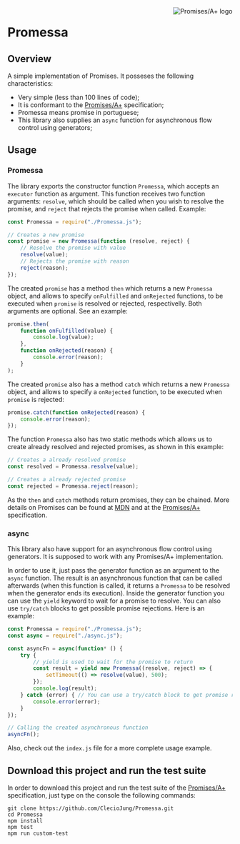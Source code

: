 <a href="https://promisesaplus.com/">
    <img src="https://promisesaplus.com/assets/logo-small.png" alt="Promises/A+ logo"
         title="Promises/A+ 1.0 compliant" align="right" />
</a>

# Promessa

## Overview

A simple implementation of Promises. It posseses the following characteristics:
- Very simple (less than 100 lines of code);
- It is conformant to the [Promises/A+](https://promisesaplus.com/) specification;
- Promessa means promise in portuguese;
- This library also supplies an `async` function for asynchronous flow control using generators;

## Usage

### Promessa

The library exports the constructor function `Promessa`, which accepts an `executor` function as argument. This function receives two function arguments: `resolve`, which should be called when you wish to resolve the promise, and `reject` that rejects the promise when called. Example:

```javascript
const Promessa = require("./Promessa.js");

// Creates a new promise
const promise = new Promessa(function (resolve, reject) {
    // Resolve the promise with value
    resolve(value);
    // Rejects the promise with reason
    reject(reason);
});
```

The created `promise` has a method `then` which returns a new `Promessa` object, and allows to specify `onFulfilled` and `onRejected` functions, to be executed when `promise` is resolved or rejected, respectivelly. Both arguments are optional. See an example:

```javascript
promise.then(
    function onFulfilled(value) {
        console.log(value);
    },
    function onRejected(reason) {
        console.error(reason);
    }
);
```

The created `promise` also has a method `catch` which returns a new `Promessa` object, and allows to specify a `onRejected` function, to be executed when `promise` is rejected:

```javascript
promise.catch(function onRejected(reason) {
    console.error(reason);
});
```

The function `Promessa` also has two static methods which allows us to create already resolved and rejected promises, as shown in this example:

```javascript
// Creates a already resolved promise
const resolved = Promessa.resolve(value);

// Creates a already rejected promise
const rejected = Promessa.reject(reason);
```

As the `then` and `catch` methods return promises, they can be chained. More details on Promises can be found at [MDN](https://developer.mozilla.org/en-US/docs/Web/JavaScript/Reference/Global_Objects/Promise) and at the [Promises/A+](https://promisesaplus.com/) specification.

### async

This library also have support for an asynchronous flow control using generators. It is supposed to work with any Promises/A+ implementation.

In order to use it, just pass the generator function as an argument to the `async` function. The result is an asynchronous function that can be called afterwards (when this function is called, it returns a `Promessa` to be resolved when the generator ends its execution). Inside the generator function you can use the `yield` keyword to wait for a promise to resolve. You can also use `try/catch` blocks to get possible promise rejections. Here is an example:

```javascript
const Promessa = require("./Promessa.js");
const async = require("./async.js");

const asyncFn = async(function* () {
    try {
        // yield is used to wait for the promise to return
        const result = yield new Promessa((resolve, reject) => {
            setTimeout(() => resolve(value), 500);
        });
        console.log(result);
    } catch (error) { // You can use a try/catch block to get promise rejections
        console.error(error);
    }
});

// Calling the created asynchronous function
asyncFn();
```

Also, check out the `index.js` file for a more complete usage example.

## Download this project and run the test suite

In order to download this project and run the test suite of the [Promises/A+](https://github.com/promises-aplus/promises-tests) specification, just type on the console the following commands:

```console
git clone https://github.com/ClecioJung/Promessa.git
cd Promessa
npm install
npm test
npm run custom-test
```
